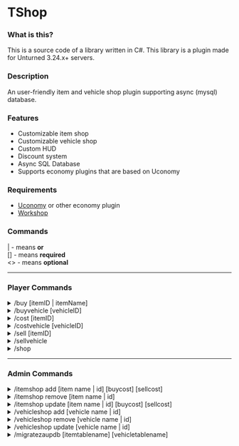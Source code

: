 # TShop

### What is this?
This is a source code of a library written in C#. This library is a plugin made for Unturned 3.24.x+ servers. 

### Description
An user-friendly item and vehicle shop plugin supporting async (mysql) database. 

### Features
* Customizable item shop
* Customizable vehicle shop
* Custom HUD
* Discount system
* Async SQL Database
* Supports economy plugins that are based on Uconomy

### Requirements
- [Uconomy](https://github.com/Rawrfuls/Uconomy/releases/download/1.2/Uconomy.zip) or other economy plugin
- [Workshop](https://steamcommunity.com/sharedfiles/filedetails/?id=2767766199)

### Commands
| - means <b>or</b></br>
[] - means <b>required</b></br>
<> - means <b>optional</b>

---
### Player Commands
<details>
<summary>/buy [itemID | itemName] <amount></summary>
<b>Description:</b> Buys a specific amount of item(s).
<br>
<b>Permission(s):</b> tshop.commands.buy.item
</details>

<details>
<summary>/buyvehicle [vehicleID]</summary>
<b>Description:</b> Buys a specific vehicle.
<br>
<b>Permission(s):</b> tshop.commands.buy.vehicle
<br>
</details>

<details>
<summary>/cost [itemID]</summary>
<b>Description:</b> Checks the cost of a specific item.
<br>
<b>Permission(s):</b>  tshop.commands.cost.item
</details>

<details>
<summary>/costvehicle [vehicleID] <amount></summary>
<b>Description:</b> Checks the cost of a specific vehicle.
<br>
<b>Permission(s):</b> tshop.commands.cost.vehicle
</details>

<details>
<summary>/sell [itemID] <amount></summary>
<b>Description:</b> Sells a specific amount of item(s).
<br>
<b>Permission(s):</b> tshop.commands.sell.item
</details>

<details>
<summary>/sellvehicle <amount></summary>
<b>Description:</b> Sells the current vehicle.
<br>
<b>Permission(s):</b> tshop.commands.sell.vehicle
</details>

<details>
<summary>/shop</summary>
<b>Description:</b> Opens the UI.
<br>
<b>Permission(s):</b> tshop.commands.shopui
</details>

---
### Admin Commands

<details>
<summary>/itemshop add [item name | id] [buycost] [sellcost] <permission></summary>
<b>Description:</b> Manages the item shop.
<br>
<b>Permission(s):</b>  tshop.commands.itemshop, tshop.commands.itemshop.add
</details>

<details>
<summary>/itemshop remove  [item name | id]</summary>
<b>Description:</b> Manages the item shop.
<br>
<b>Permission(s):</b>  tshop.commands.itemshop, tshop.commands.itemshop.remove
</details>

<details>
<summary>/itemshop update [item name | id] [buycost] [sellcost] <permission></summary>
<b>Description:</b> Manages the item shop.
<br>
<b>Permission(s):</b>  tshop.commands.itemshop, tshop.commands.itemshop.update
</details>

<details>
<summary>/vehicleshop add [vehicle name | id] <buycost> <sellcost> <permission></summary>
<b>Description:</b> Manages the vehicle shop.
<br>
<b>Permission(s):</b>  tshop.commands.vehicleshop, tshop.commands.vehicleshop.add
</details>

<details>
<summary>/vehicleshop remove  [vehicle name | id]</summary>
<b>Description:</b> Manages the vehicle shop.
<br>
<b>Permission(s):</b> tshop.commands.vehicleshop, tshop.commands.vehicleshop.remove
</details>

<details>
<summary>/vehicleshop update [vehicle name | id] <buycost> <sellcost> <permission></summary>
<b>Description:</b> Manages the vehicle shop.
<br>
<b>Permission(s):</b>  tshop.commands.vehicleshop, tshop.commands.vehicleshop.update
</details>

<details>
<summary>/migratezaupdb [itemtablename] [vehicletablename]</summary>
<b>Description:</b> Migrates data from the database of the zaupshop plugin.
<br>
<b>Permission(s):</b>  tshop.commands.migratezaupdb
</details>
